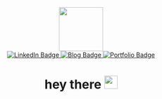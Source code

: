 <div id="header" align="center">
  <img src="https://media.giphy.com/media/M9gbBd9nbDrOTu1Mqx/giphy.gif" width="100"/>
<div id="badges">
  <a href="https://www.linkedin.com/in/aabdelrahman-mohamed/">
    <img src="https://img.shields.io/badge/LinkedIn-blue?style=for-the-badge&logo=linkedin&logoColor=white" alt="LinkedIn Badge"/>
  </a>
  <a href="https://www.abdelrahman-saad.cc/">
    <img src="https://img.shields.io/badge/-Blog-orange?style=for-the-badge" alt="Blog Badge"/>
  </a>
    <a href="https://www.amsaad.co/">
    <img src="https://img.shields.io/badge/-Portfolio-lightgrey?style=for-the-badge" alt="Portfolio Badge"/>
  </a>
</div>
  <img src="https://komarev.com/ghpvc/?username=AM-Saad&style=flat-square&color=blue" alt=""/>
<h1>
  hey there
  <img src="https://media.giphy.com/media/hvRJCLFzcasrR4ia7z/giphy.gif" width="30px"/>
</h1>
</div>
  
